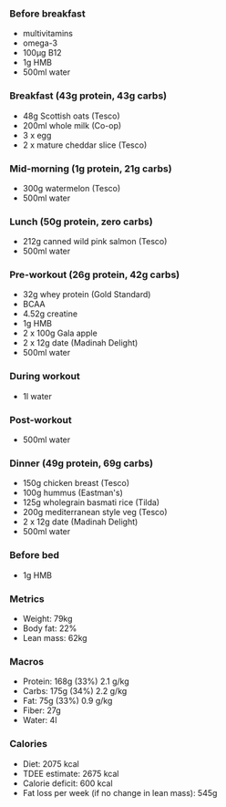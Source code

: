 ### Before breakfast

- multivitamins
- omega-3
- 100μg B12
- 1g HMB
- 500ml water

### Breakfast (43g protein, 43g carbs)

- 48g Scottish oats (Tesco)
- 200ml whole milk (Co-op)
- 3 x egg
- 2 x mature cheddar slice (Tesco)

### Mid-morning (1g protein, 21g carbs)

- 300g watermelon (Tesco)
- 500ml water

### Lunch (50g protein, zero carbs)

- 212g canned wild pink salmon (Tesco)
- 500ml water

### Pre-workout (26g protein, 42g carbs)

- 32g whey protein (Gold Standard)
- BCAA
- 4.52g creatine
- 1g HMB
- 2 x 100g Gala apple
- 2 x 12g date (Madinah Delight)
- 500ml water

### During workout

- 1l water

### Post-workout

- 500ml water

### Dinner (49g protein, 69g carbs)

- 150g chicken breast (Tesco)
- 100g hummus (Eastman's)
- 125g wholegrain basmati rice (Tilda)
- 200g mediterranean style veg (Tesco)
- 2 x 12g date (Madinah Delight)
- 500ml water

### Before bed

- 1g HMB

### Metrics

- Weight: 79kg
- Body fat: 22%
- Lean mass: 62kg

### Macros

- Protein: 168g (33%) 2.1 g/kg
- Carbs: 175g (34%) 2.2 g/kg
- Fat: 75g (33%) 0.9 g/kg
- Fiber: 27g
- Water: 4l

### Calories

- Diet: 2075 kcal
- TDEE estimate: 2675 kcal
- Calorie deficit: 600 kcal
- Fat loss per week (if no change in lean mass): 545g